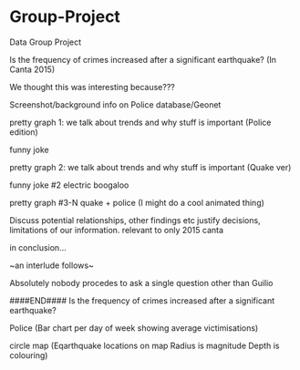 # Group-Project
Data Group Project

Is the frequency of crimes increased after 
a significant earthquake? (In Canta 2015)

We thought this was interesting because???

Screenshot/background info on Police database/Geonet

pretty graph 1:
  we talk about trends and why stuff is important (Police edition)
 
funny joke

pretty graph 2:
    we talk about trends and why stuff is important (Quake ver)

funny joke #2 electric boogaloo

pretty graph #3-N
    quake + police
    (I might do a cool animated thing)
    
Discuss potential relationships, other findings etc
justify decisions, limitations of our information. relevant to only 2015 canta

in conclusion...

~an interlude follows~

Absolutely nobody procedes to ask a single question other than Guilio




####END####
Is the frequency of crimes increased after 
a significant earthquake?

Police (Bar chart per day of week showing average victimisations)

circle map (Eqarthquake locations on map
            Radius is magnitude
            Depth is colouring)
            
